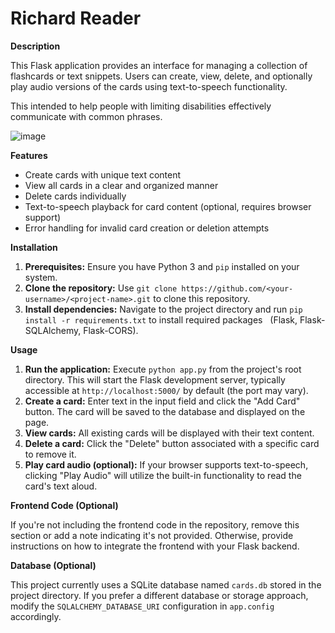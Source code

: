 # Richard Reader

**Description**

This Flask application provides an interface for managing a collection of flashcards or text snippets. Users can create, view, delete, and optionally play audio versions of the cards using text-to-speech functionality.

This intended to help people with limiting disabilities effectively communicate with common phrases. 

![image](https://github.com/user-attachments/assets/b4464e10-efe6-4d9b-8573-98f97483870d)


**Features**

* Create cards with unique text content
* View all cards in a clear and organized manner
* Delete cards individually
* Text-to-speech playback for card content (optional, requires browser support)
* Error handling for invalid card creation or deletion attempts

**Installation**

1. **Prerequisites:** Ensure you have Python 3 and `pip` installed on your system.
2. **Clone the repository:** Use `git clone https://github.com/<your-username>/<project-name>.git` to clone this repository.
3. **Install dependencies:** Navigate to the project directory and run `pip install -r requirements.txt` to install required packages   
 (Flask, Flask-SQLAlchemy, Flask-CORS).

**Usage**

1. **Run the application:** Execute `python app.py` from the project's root directory. This will start the Flask development server, typically accessible at `http://localhost:5000/` by default (the port may vary).
2. **Create a card:** Enter text in the input field and click the "Add Card" button. The card will be saved to the database and displayed on the page.
3. **View cards:** All existing cards will be displayed with their text content.
4. **Delete a card:** Click the "Delete" button associated with a specific card to remove it.
5. **Play card audio (optional):** If your browser supports text-to-speech, clicking "Play Audio" will utilize the built-in functionality to read the card's text aloud.

**Frontend Code (Optional)**

If you're not including the frontend code in the repository, remove this section or add a note indicating it's not provided. Otherwise, provide instructions on how to integrate the frontend with your Flask backend.

**Database (Optional)**

This project currently uses a SQLite database named `cards.db` stored in the project directory. If you prefer a different database or storage approach, modify the `SQLALCHEMY_DATABASE_URI` configuration in `app.config` accordingly.

